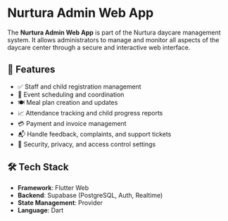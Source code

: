 # Nurtura Admin Web App

The **Nurtura Admin Web App** is part of the Nurtura daycare management system. It allows administrators to manage and monitor all aspects of the daycare center through a secure and interactive web interface.

## 🚀 Features

- ✅ Staff and child registration management
- 📅 Event scheduling and coordination
- 🍽 Meal plan creation and updates
- 📈 Attendance tracking and child progress reports
- 💳 Payment and invoice management
- 📬 Handle feedback, complaints, and support tickets
- 🔐 Security, privacy, and access control settings

## 🛠 Tech Stack

- **Framework**: Flutter Web
- **Backend**: Supabase (PostgreSQL, Auth, Realtime)
- **State Management**: Provider
- **Language**: Dart


